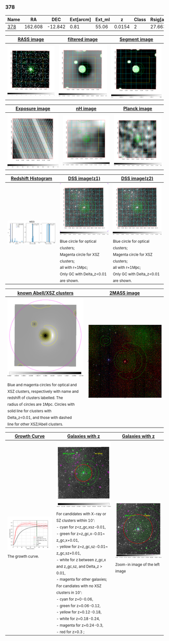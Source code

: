 <div STYLE="page-break-after: always;"></div>

### 378

|Name          |RA          |DEC      | Ext[arcm] | Ext_ml | z    | Class| Rsig[arcmin] | CRsig[c/s] | CR500[c/s] | R500[Mpc] |L500[erg/s]|F500[erg/s/cm^2]| M500[Msun]|Tx[keV]|beta|GC(XSZ,Delta_z<0.01)| GC(OPT,Delta_z<0.01)|GC|alias|
|--------------|------------|------------|---|---|-----------|--------|------|------|----|----|----|----|----|----|----|----|----|----|---|
|[378](script/378.md)     | 162.608       | -12.842       | 0.81    | 55.06   | 0.0154 | 2   | 27.663 |0.583 |0.582 |0.516 |4.258e+42 |7.991e-12 |3.956e+13 |1.214 |1.270 |MCXC, |N, |MCXC, |k015|

|[RASS image](../image/378/378_img.pdf)|[filtered image](../image/378/378_fil.pdf)|[Segment image](../image/378/378_seg.pdf)|
|-------------------|--------------------|-------------------|
| <img src="../image/378/378_img.png" width="300">  | <img src="../image/378/378_fil.png" width="300">   | <img src="../image/378/378_seg.png" width="300">  |

|[Exposure image](../image/378/378_mex.pdf)| [nH image](../image/378/378_nh.pdf)| [Planck image](../image/378/378_p.pdf)|
|-------------------|--------------------|-------------------|
|<img src="../image/378/378_mex.png" width="300">   | <img src="../image/378/378_nh.png" width="300">    | <img src="../image/378/378_p.png" width="300"> |

|[Redshift Histogram](../image/378/378_zg.pdf) | [DSS image(z1)](../image/378/378_dss_z1.pdf)      |  [DSS image(z2)](../image/378/378_dss_z2.pdf)    |
|-------------------|--------------------|-------------------|
|<img src="../image/378/378_zg.png" width="300"> |<img src="../image/378/378_dss_z1.png" width="300"> <sub><br>Blue circle for optical clusters; <br>Magenta circle for XSZ clusters; <br>all with r=1Mpc; <br>Only GC with Delta_z<0.01 are shown. </sub>| <img src="../image/378/378_dss_z2.png" width="300"><sub><br>Blue circle for optical clusters; <br>Magenta circle for XSZ clusters; <br>all with r=1Mpc; <br>Only GC with Delta_z<0.01 are shown. </sub> |

|[known Abell/XSZ clusters](../image/378/378_m.pdf) | [2MASS image](../image/378/378_2mass.pdf)      |
|-------------------|-------------------|
|<img src=../image/378/378_m.png width="300"> <sub><br>Blue and magenta circles for optical and <br>XSZ clusters, respectively with name and <br>redshift of clusters labelled. The <br>radius of circles are 1Mpc. Circles with <br>solid line for clusters with <br>Delta_z<0.01, and those with dashed <br>line for other XSZ/Abell clusters.        </sub>|<img src="../image/378/378_2mass.png" width="300">  |

|[Growth Curve](../image/378/378_gca_all.png) |[Galaxies with z](../image/378/378_opt_ned.pdf) |[Galaxies with z](../image/378/378_opt_ned_zoom.pdf) |
|-------------------|-------------------|-------------------|
| <img src="../image/378/378_gca_all.png" width="300"> <sub><br>The growth curve.</sub>| <img src=../image/378/378_opt_ned.png width="300"> <br><sub> For candidates with X-ray or SZ clusters within 10': <br> - cyan for z<z_gc,xsz-0.01, <br> - green for z=z_gc,x-0.01~ z_gc,x+0.01, <br> - yellow for z=z_gc,sz-0.01~ z_gc,sz+0.01, <br> - white for z between z_gc,x and z_gc,sz, and Delta_z > 0.01, <br> - magenta for other galaxies; <br>For candiates with no XSZ clusters in 10': <br> - cyan for z=0-0.06, <br> - green for z=0.06-0.12, <br> - yellow for z=0.12-0.18, <br> - white for z=0.18-0.24, <br> - magenta for z=0.24-0.3, <br> - red for z>0.3 ;  </sub>|<img src=../image/378/378_opt_ned_zoom.png width="300">  <br><sub> Zoom-in image of the left image</sub>|




